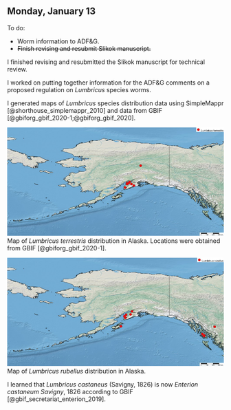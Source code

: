 
## Monday, January 13

To do:

* Worm information to ADF&G.
* ~~Finish revising and resubmit Slikok manuscript.~~

I finished revising and resubmitted the Slikok manuscript for technical review.

I worked on putting together information for the ADF&G comments on a proposed regulation on *Lumbricus* species worms.

I generated maps of *Lumbricus* species distribution data using SimpleMappr [@shorthouse_simplemappr_2010] and data from GBIF [@gbiforg_gbif_2020-1;@gbiforg_gbif_2020].

![Map of *Lumbricus terrestris* distribution in Alaska.](2020-01-13-1013_Lumbricus_terrestris_in_Alaska.jpg)\
Map of *Lumbricus terrestris* distribution in Alaska. Locations were obtained from GBIF [@gbiforg_gbif_2020-1].

![Map of *Lumbricus rubellus* distribution in Alaska.](2020-01-13-1014_Lumbricus_rubellus_in_Alaska.jpg)\
Map of *Lumbricus rubellus* distribution in Alaska.

I learned that *Lumbricus castaneus* (Savigny, 1826) is now *Enterion castaneum Savigny*, 1826 according to GBIF [@gbif_secretariat_enterion_2019].
